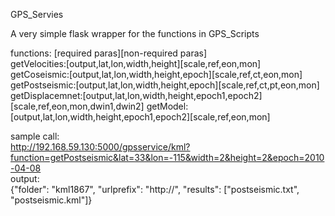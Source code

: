 GPS_Servies

A very simple flask wrapper for the functions in GPS_Scripts

functions: [required paras][non-required paras]    
getVelocities:[output,lat,lon,width,height][scale,ref,eon,mon]     
getCoseismic:[output,lat,lon,width,height,epoch][scale,ref,ct,eon,mon]  
getPostseismic:[output,lat,lon,width,height,epoch][scale,ref,ct,pt,eon,mon]    
getDisplacemnet:[output,lat,lon,width,height,epoch1,epoch2][scale,ref,eon,mon,dwin1,dwin2]
getModel:[output,lat,lon,width,height,epoch1,epoch2][scale,ref,eon,mon]   

sample call:  
http://192.168.59.130:5000/gpsservice/kml?function=getPostseismic&lat=33&lon=-115&width=2&height=2&epoch=2010-04-08   
output:  
{"folder": "kml1867", "urlprefix": "http://", "results": ["postseismic.txt", "postseismic.kml"]}  


